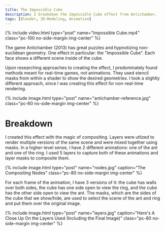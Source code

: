 ```yaml
---
title: The Impossible Cube
description: I breakdown the Impossible Cube effect from Antichamber.
tags: [Blender, 3D-Modeling, Animation]
---
```


{% include video.html type="post" name="Impossible Cube.mp4" class="pc-100 no-side-margin img-center" %}

The game Antichamber (2013) has great puzzles and hypnotizing non-euclidean geometry. One effect in particular: the "Impossible Cube". Each face shows a different scene inside of the cube.

Upon researching approaches to creating the effect, I predominately found methods meant for real-time games, not animations. They used stencil masks from within a shader to show the desired geometries. I took a slightly different approach, since I was creating this effect for non-real-time rendering.

{% include image.html type="post" name="antichamber-reference.jpg" class="pc-60 no-side-margin img-center" %}

# Breakdown

I created this effect with the magic of compositing. Layers were utilzed to render multiple versions of the same scene and were mixed together using masks. In a higher-level sense, I have 2 different animations: one of the ant and one of the ring. I used 5 layers to capture both of these animations and layer masks to composite them.

{% include image.html type="post" name="nodes.jpg" caption="The Compositing Nodes" class="pc-80 no-side-margin img-center" %}

For each frame of the animation, I have 3 versions of it: the cube has walls over both sides, the cube has one side open to view the ring, and the cube has the other side open to view the ant. The masks, which are the sides of the cube that we show/hide, are used to select the scene of the ant and ring and put them over the original image.

{% include image.html type="post" name="layers.jpg" caption="Here's A Close Up On the Layers Used (Including the Final Image)" class="pc-80 no-side-margin img-center" %}
